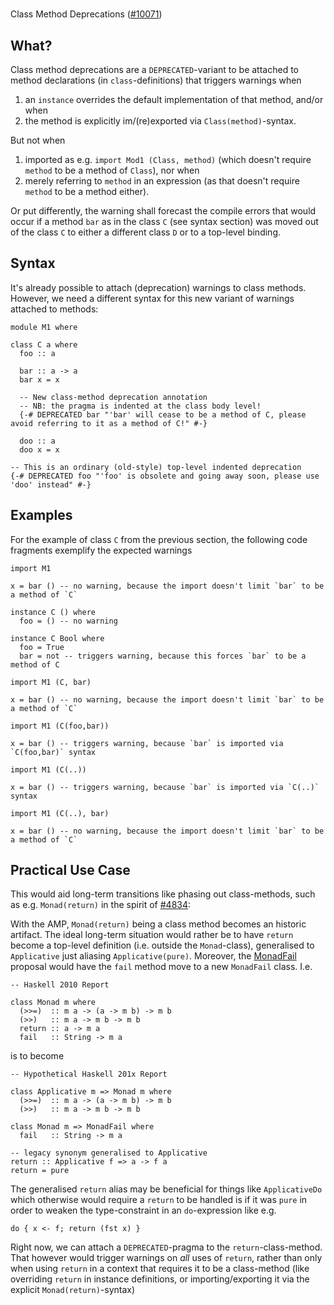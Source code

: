 #
Class Method Deprecations ([\#10071](https://gitlab.staging.haskell.org/ghc/ghc/issues/10071))


## What?



Class method deprecations are a `DEPRECATED`-variant to be attached to method declarations (in `class`-definitions) that triggers warnings when


1. an `instance` overrides the default implementation of that method, and/or when
1. the method is explicitly im/(re)exported via `Class(method)`-syntax.


But not when


1. imported as e.g. `import Mod1 (Class, method)` (which doesn't require `method` to be a method of `Class`), nor when
1. merely referring to `method` in an expression (as that doesn't require `method` to be a method either).


Or put differently, the warning shall forecast the compile errors that would occur if a method `bar` as in the class `C` (see syntax section) was moved out of the class `C` to either a different class `D` or to a top-level binding.


## Syntax



It's already possible to attach (deprecation) warnings to class methods. However, we need a different syntax for this new variant of warnings attached to methods:


```
module M1 where

class C a where
  foo :: a

  bar :: a -> a
  bar x = x
 
  -- New class-method deprecation annotation
  -- NB: the pragma is indented at the class body level!
  {-# DEPRECATED bar "'bar' will cease to be a method of C, please avoid referring to it as a method of C!" #-}

  doo :: a
  doo x = x

-- This is an ordinary (old-style) top-level indented deprecation
{-# DEPRECATED foo "'foo' is obsolete and going away soon, please use 'doo' instead" #-}
```

## Examples



For the example of class `C` from the previous section, the following code fragments exemplify the expected warnings


```
import M1

x = bar () -- no warning, because the import doesn't limit `bar` to be a method of `C`

instance C () where
  foo = () -- no warning

instance C Bool where
  foo = True
  bar = not -- triggers warning, because this forces `bar` to be a method of C
```

```
import M1 (C, bar)

x = bar () -- no warning, because the import doesn't limit `bar` to be a method of `C`
```

```
import M1 (C(foo,bar))

x = bar () -- triggers warning, because `bar` is imported via `C(foo,bar)` syntax
```

```
import M1 (C(..))

x = bar () -- triggers warning, because `bar` is imported via `C(..)` syntax
```

```
import M1 (C(..), bar)

x = bar () -- no warning, because the import doesn't limit `bar` to be a method of `C`
```

## Practical Use Case



This would aid long-term transitions like phasing out class-methods, such as e.g. `Monad(return)` in the spirit of [\#4834](https://gitlab.staging.haskell.org/ghc/ghc/issues/4834):



With the AMP, `Monad(return)` being a class method becomes an historic artifact. The ideal long-term situation would rather be to have `return` become a top-level definition (i.e. outside the `Monad`-class), generalised to `Applicative` just aliasing `Applicative(pure)`. Moreover, the [MonadFail](design/monad-fail) proposal would have the `fail` method move to a new `MonadFail` class. I.e.


```
-- Haskell 2010 Report

class Monad m where
  (>>=)  :: m a -> (a -> m b) -> m b
  (>>)   :: m a -> m b -> m b
  return :: a -> m a
  fail   :: String -> m a
```


is to become


```
-- Hypothetical Haskell 201x Report

class Applicative m => Monad m where
  (>>=)  :: m a -> (a -> m b) -> m b
  (>>)   :: m a -> m b -> m b

class Monad m => MonadFail where
  fail   :: String -> m a

-- legacy synonym generalised to Applicative
return :: Applicative f => a -> f a
return = pure
```


The generalised `return` alias may be beneficial for things like `ApplicativeDo` which otherwise would require a `return` to be handled is if it was `pure` in order to weaken the type-constraint in an `do`-expression like e.g.


```
do { x <- f; return (fst x) }
```


Right now, we can attach a `DEPRECATED`-pragma to the `return`-class-method. That however would trigger warnings on *all* uses of `return`, rather than only when using `return` in a context that requires it to be a class-method (like overriding `return` in instance definitions, or importing/exporting it via the explicit `Monad(return)`-syntax)


